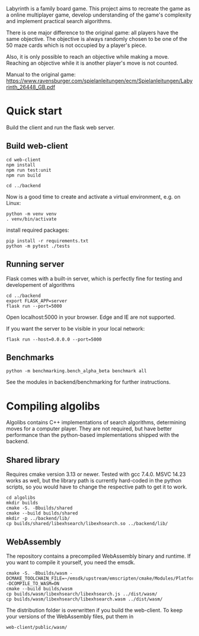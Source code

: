 Labyrinth is a family board game. This project aims to recreate the game as a online multiplayer game, develop understanding of the game's complexity and implement practical search algorithms.

There is one major difference to the original game: all players have the same objective. 
The objective is always randomly chosen to be one of the 50 maze cards which is not occupied by a player's piece.

Also, it is only possible to reach an objective while making a move. Reaching an objective while it is another player's move is not counted.

Manual to the original game: https://www.ravensburger.com/spielanleitungen/ecm/Spielanleitungen/Labyrinth_26448_GB.pdf

# Quick start
Build the client and run the flask web server.
## Build web-client
    cd web-client
    npm install
    npm run test:unit
    npm run build

    cd ../backend

Now is a good time to create and activate a virtual environment, e.g. on Linux:

    python -m venv venv
    . venv/bin/activate

install required packages:

    pip install -r requirements.txt
    python -m pytest ./tests

## Running server  
Flask comes with a built-in server, which is perfectly fine for testing and developement of algorithms

    cd ../backend
    export FLASK_APP=server
    flask run --port=5000

Open localhost:5000 in your browser. Edge and IE are not supported.

If you want the server to be visible in your local network:

    flask run --host=0.0.0.0 --port=5000

## Benchmarks
    python -m benchmarking.bench_alpha_beta benchmark all

See the modules in backend/benchmarking for further instructions.

# Compiling algolibs
Algolibs contains C++ implementations of search algorithms, determining moves for a computer player. They are not required, but have better performance than
the python-based implementations shipped with the backend.
## Shared library
Requires cmake version 3.13 or newer. Tested with gcc 7.4.0. MSVC 14.23 works as well, but the library path is currently hard-coded in the python scripts, so you would have to change the respective path to get it to work.

    cd algolibs
    mkdir builds
    cmake -S. -Bbuilds/shared
    cmake --build builds/shared
    mkdir -p ../backend/lib/
    cp builds/shared/libexhsearch/libexhsearch.so ../backend/lib/

## WebAssembly
The repository contains a precompiled WebAssembly binary and runtime. If you want to compile it yourself, you need the emsdk.

    cmake -S. -Bbuilds/wasm -DCMAKE_TOOLCHAIN_FILE=~/emsdk/upstream/emscripten/cmake/Modules/Platform/Emscripten.cmake -DCOMPILE_TO_WASM=ON
    cmake --build builds/wasm
    cp builds/wasm/libexhsearch/libexhsearch.js ../dist/wasm/
    cp builds/wasm/libexhsearch/libexhsearch.wasm ../dist/wasm/

The distribution folder is overwritten if you build the web-client. To keep your versions of the WebAssembly files, put them in 

    web-client/public/wasm/



